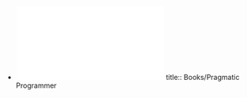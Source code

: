 - ![The Pragmatic Programmer Your Journey to Mastery, 20th Anniversary Edition by Andrew Hunt David Hurst Thomas.pdf](../assets/The_Pragmatic_Programmer_Your_Journey_to_Mastery,_20th_Anniversary_Edition_by_Andrew_Hunt_David_Hurst_Thomas_1735825070654_0.pdf)
  title:: Books/Pragmatic Programmer